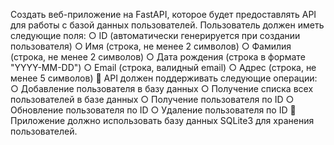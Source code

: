 Создать веб-приложение на FastAPI, которое будет предоставлять API для
работы с базой данных пользователей. Пользователь должен иметь
следующие поля:
○ ID (автоматически генерируется при создании пользователя)
○ Имя (строка, не менее 2 символов)
○ Фамилия (строка, не менее 2 символов)
○ Дата рождения (строка в формате "YYYY-MM-DD")
○ Email (строка, валидный email)
○ Адрес (строка, не менее 5 символов)
📌 API должен поддерживать следующие операции:
○ Добавление пользователя в базу данных
○ Получение списка всех пользователей в базе данных
○ Получение пользователя по ID
○ Обновление пользователя по ID
○ Удаление пользователя по ID
📌 Приложение должно использовать базу данных SQLite3 для хранения
пользователей.
